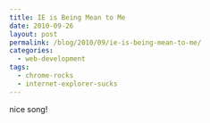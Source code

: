 ```yaml
---
title: IE is Being Mean to Me
date: 2010-09-26
layout: post
permalink: /blog/2010/09/ie-is-being-mean-to-me/
categories:
  - web-development
tags:
  - chrome-rocks
  - internet-explorer-sucks
---
```

nice song!
